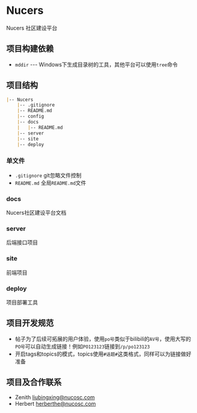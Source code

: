 # Nucers

Nucers 社区建设平台

## 项目构建依赖

- `mddir` --- Windows下生成目录树的工具，其他平台可以使用`tree`命令

## 项目结构

```markdown
|-- Nucers
    |-- .gitignore
    |-- README.md
    |-- config
    |-- docs
    |   |-- README.md
    |-- server
    |-- site
    |-- deploy
```

### 单文件

- `.gitignore` git忽略文件控制
- `README.md` 全局`README.md`文件

### docs

Nucers社区建设平台文档

### server

后端接口项目

### site

前端项目

### deploy

项目部署工具

## 项目开发规范

- 帖子为了后续可拓展的用户体验，使用`po号`类似于bilibili的`AV号`，使用大写的`PO号`可以自动生成链接！例如`PO123123`链接到`/p/po123123`
- 开启tags和topics的模式，topics使用`#话题#`这类格式，同样可以为链接做好准备

## 项目及合作联系

- Zenith <liubingxing@nucosc.com>
- Herbert <herberthe@nucosc.com>
